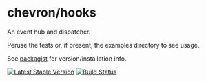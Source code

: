 # chevron/hooks

An event hub and dispatcher.

Peruse the tests or, if present, the examples directory to see usage.

See [packagist](https://packagist.org/packages/chevron/hooks) for version/installation info.

[![Latest Stable Version](https://poser.pugx.org/chevron/hooks/v/stable.svg)](https://packagist.org/packages/chevron/hooks)
[![Build Status](https://travis-ci.org/chevronphp/hooks.svg?branch=master)](https://travis-ci.org/chevronphp/hooks)



